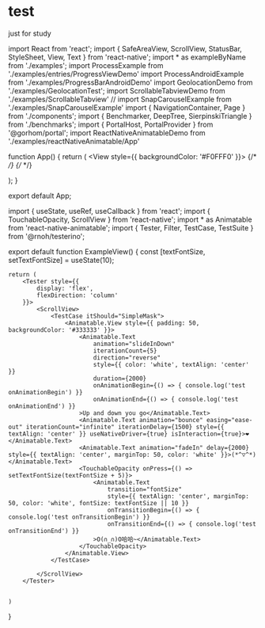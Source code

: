 # test
just for study


import React from 'react';
import {
  SafeAreaView,
  ScrollView,
  StatusBar,
  StyleSheet,
  View,
  Text
} from 'react-native';
import * as exampleByName from './examples';
import ProcessExample from './examples/entries/ProgressViewDemo'
import ProcessAndroidExample from './examples/ProgressBarAndroidDemo'
import GeolocationDemo from './examples/GeolocationTest';
import ScrollableTabviewDemo from './examples/ScrollableTabview'
// import SnapCarouselExample from './examples/SnapCarouselExample'
import { NavigationContainer, Page } from './components';
import { Benchmarker, DeepTree, SierpinskiTriangle } from './benchmarks';
import { PortalHost, PortalProvider } from '@gorhom/portal';
import ReactNativeAnimatableDemo from './examples/reactNativeAnimatable/App'

function App() {
  return (
    <View style={{ backgroundColor: '#F0FFF0' }}>
      <StatusBar barStyle="light-content" />
      <SafeAreaView>
        <NavigationContainer>
          <PortalProvider>
            <Page name='ProcessAndroidExample'><ProcessAndroidExample></ProcessAndroidExample></Page>
            <Page name='ProcessExample'><ProcessExample></ProcessExample></Page>
            <Page name='GeolocationDemo'><GeolocationDemo></GeolocationDemo></Page>
            <Page name='ScrollableTabviewDemo'><ScrollableTabviewDemo></ScrollableTabviewDemo></Page>
            <Page name = 'ReactNativeAnimatableDemo'><ReactNativeAnimatableDemo></ReactNativeAnimatableDemo></Page>
            {/* <Page name = 'RnFastImgDemo'><RnFastImgDemo></RnFastImgDemo></Page> */}
            {/* <Page name='SnapCarouselExample'><SnapCarouselExample></SnapCarouselExample></Page> */}
          </PortalProvider>
        </NavigationContainer>
      </SafeAreaView>
    </View>

  );
}

export default App;


import { useState, useRef, useCallback } from 'react';
import { TouchableOpacity, ScrollView } from 'react-native';
import * as Animatable from 'react-native-animatable';
import { Tester, Filter, TestCase, TestSuite } from '@rnoh/testerino';

export default function ExampleView() {
    const [textFontSize, setTextFontSize] = useState(10);

    return (
        <Tester style={{
            display: 'flex',
            flexDirection: 'column'
        }}>
            <ScrollView>
                <TestCase itShould="SimpleMask">
                    <Animatable.View style={{ padding: 50, backgroundColor: '#333333' }}>
                        <Animatable.Text
                            animation="slideInDown"
                            iterationCount={5}
                            direction="reverse"
                            style={{ color: 'white', textAlign: 'center' }}
                            duration={2000}
                            onAnimationBegin={() => { console.log('test onAnimationBegin') }}
                            onAnimationEnd={() => { console.log('test onAnimationEnd') }}
                        >Up and down you go</Animatable.Text>
                        <Animatable.Text animation="bounce" easing="ease-out" iterationCount="infinite" iterationDelay={1500} style={{ textAlign: 'center' }} useNativeDriver={true} isInteraction={true}>❤️</Animatable.Text>
                        <Animatable.Text animation="fadeIn" delay={2000} style={{ textAlign: 'center', marginTop: 50, color: 'white' }}>(*^▽^*)</Animatable.Text>
                        <TouchableOpacity onPress={() => setTextFontSize(textFontSize + 5)}>
                            <Animatable.Text
                                transition="fontSize"
                                style={{ textAlign: 'center', marginTop: 50, color: 'white', fontSize: textFontSize || 10 }}
                                onTransitionBegin={() => { console.log('test onTransitionBegin') }}
                                onTransitionEnd={() => { console.log('test onTransitionEnd') }}
                            >O(∩_∩)O哈哈~</Animatable.Text>
                        </TouchableOpacity>
                    </Animatable.View>
                </TestCase>

            </ScrollView>
        </Tester>


    )
}   
